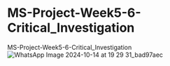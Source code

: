 # MS-Project-Week5-6-Critical_Investigation
MS-Project-Week5-6-Critical_Investigation
![WhatsApp Image 2024-10-14 at 19 29 31_bad97aec](https://github.com/user-attachments/assets/a6b62069-e761-44ed-a490-e0109f7a9113)

